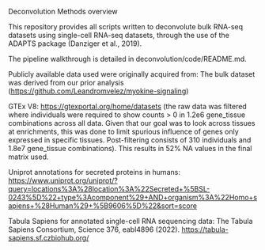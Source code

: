 Deconvolution Methods overview

This repository provides all scripts written to deconvolute bulk RNA-seq datasets using single-cell RNA-seq datasets, through the use of the ADAPTS package (Danziger et al., 2019).

The pipeline walkthrough is detailed in deconvolution/code/README.md.



Publicly available data used were originally acquired from:
The bulk dataset was derived from our prior analysis (https://github.com/Leandromvelez/myokine-signaling)

GTEx V8: https://gtexportal.org/home/datasets (the raw data was filtered where individuals were required to show counts > 0 in 1.2e6 gene_tissue combinations across all data. Given that our goal was to look across tissues at enrichments, this was done to limit spurious influence of genes only expressed in specific tissues. Post-filtering consists of 310 individuals and 1.8e7 gene_tissue combinations). This results in 52% NA values in the final matrix used.

Uniprot annotations for secreted proteins in humans: https://www.uniprot.org/uniprot/?query=locations%3A%28location%3A%22Secreted+%5BSL-0243%5D%22+type%3Acomponent%29+AND+organism%3A%22Homo+sapiens+%28Human%29+%5B9606%5D%22&sort=score

Tabula Sapiens for annotated single-cell RNA sequencing data:
The Tabula Sapiens Consortium, Science 376, eabl4896 (2022). https://tabula-sapiens.sf.czbiohub.org/
